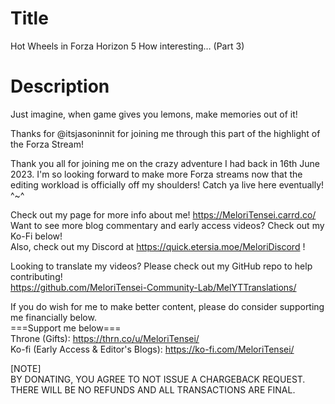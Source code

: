 # Title
Hot Wheels in Forza Horizon 5 How interesting… (Part 3)<br>

# Description
Just imagine, when game gives you lemons, make memories out of it!

Thanks for  @itsjasoninnit  for joining me through this part of the highlight of the Forza Stream!

Thank you all for joining me on the crazy adventure I had back in 16th June 2023. I'm so looking forward to make more Forza streams now that the editing workload is officially off my shoulders! Catch ya live here eventually! ^~^

Check out my page for more info about me! https://MeloriTensei.carrd.co/<br>
Want to see more blog commentary and early access videos? Check out my Ko-Fi below!<br>
Also, check out my Discord at https://quick.etersia.moe/MeloriDiscord !<br>

Looking to translate my videos? Please check out my GitHub repo to help contributing!<br>
https://github.com/MeloriTensei-Community-Lab/MelYTTranslations/<br>

If you do wish for me to make better content, please do consider supporting me financially below.<br>
===Support me below===<br>
Throne (Gifts): https://thrn.co/u/MeloriTensei/<br>
Ko-fi (Early Access & Editor's Blogs): https://ko-fi.com/MeloriTensei/<br>

[NOTE]<br>
BY DONATING, YOU AGREE TO NOT ISSUE A CHARGEBACK REQUEST. THERE WILL BE NO REFUNDS AND ALL TRANSACTIONS ARE FINAL.<br>